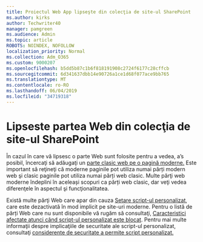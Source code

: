 ```yaml
---
title: Proiectul Web App lipseşte din colecţia de site-ul SharePoint
ms.author: kirks
author: Techwriter40
manager: pamgreen
ms.audience: Admin
ms.topic: article
ROBOTS: NOINDEX, NOFOLLOW
localization_priority: Normal
ms.collection: Adm_O365
ms.custom: 9000207
ms.openlocfilehash: b5dd5b87c1b6f818191908c2724f6177c28cffcb
ms.sourcegitcommit: 6d341637dbb14e90726a1ce1d68f077ace9bb765
ms.translationtype: MT
ms.contentlocale: ro-RO
ms.lasthandoff: 06/04/2019
ms.locfileid: "34719318"
---
```

# <a name="missing-web-part-in-sharepoint-site-collection"></a>Lipseste partea Web din colecţia de site-ul SharePoint

<p>În cazul în care vă lipsesc o parte Web sunt folosite pentru a vedea, a&rsquo;s posibil, încercaţi să adăugaţi un <a href="https://support.office.com/en-us/article/classic-and-modern-web-part-experiences-3fdae6c3-8fc1-49ab-8708-8c104b882e64">parte clasic web pe o pagină moderne.</a> Este important să reţineţi că moderne paginile pot utiliza numai părți modern web şi clasic paginile pot utiliza numai părți web clasic. Multe părţi web moderne îndeplini în aceleași scopuri ca părți web clasic, dar veţi vedea diferenţele în aspectul şi funcţionalitatea.</p> <p>Există multe părţi Web care apar din cauza <a href="https://docs.microsoft.com/en-us/sharepoint/allow-or-prevent-custom-script">Setare script-ul personalizat</a>, care este dezactivată în mod implicit pe site-uri moderne. Pentru o listă de părți Web care nu sunt disponibile vă rugăm să consultaţi, <a href="https://docs.microsoft.com/en-us/sharepoint/allow-or-prevent-custom-script#features-affected-when-custom-script-is-blocked">Caracteristici afectate atunci când script-ul personalizat este blocat</a>. Pentru mai multe informaţii despre implicaţiile de securitate ale script-ul personalizat, consultaţi <a href="https://docs.microsoft.com/en-us/sharepoint/security-considerations-of-allowing-custom-script">considerente de securitate a permite script personalizat.</a></p>
